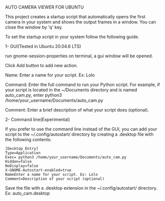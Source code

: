 AUTO CAMERA VIEWER FOR UBUNTU

This project creates a startup script that automatically opens the first camera in your system
and shows the output frames in a window. You can close the window by 'q' key.

To set the startup script in your system follow the following guide.

1- GUI(Tested in Ubuntu 20.04.6 LTS)

run gnome-session-properties on terminal, a gui window will be opened.

Click Add button to add new action.

Name: Enter a name for your script. Ex: Lolo

Command: Enter the full command to run your Python script. For example, if your script is located in the ~/Documents directory and is named auto_cam.py, enter python3 /home/your_username/Documents/auto_cam.py

Comment: Enter a brief description of what your script does (optional).


2- Command line(Experimental)

If you prefer to use the command line instead of the GUI, you can add your script to the ~/.config/autostart/ directory by creating a .desktop file with the following contents:

	[Desktop Entry]
	Type=Application
	Exec= python3 /home/your_username/Documents/auto_cam.py
	Hidden=false
	NoDisplay=false
	X-GNOME-Autostart-enabled=true
	NameEnter a name for your script. Ex: Lolo
	Comment=Description of your script (optional)

Save the file with a .desktop extension in the ~/.config/autostart/ directory.
Ex: auto_cam.desktop


